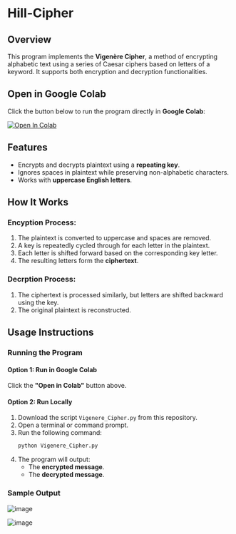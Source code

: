 # Hill-Cipher

## Overview

This program implements the **Vigenère Cipher**, a method of encrypting alphabetic text using a series of Caesar ciphers based on letters of a keyword. It supports both encryption and decryption functionalities.

## Open in Google Colab

Click the button below to run the program directly in **Google Colab**:

[![Open In Colab](https://colab.research.google.com/assets/colab-badge.svg)](https://colab.research.google.com/github/leorasdsouza/INS-Lab-Programs/blob/main/Vigenère%20Cipher/Vigenere_Cipher.ipynb)

## Features

- Encrypts and decrypts plaintext using a **repeating key**.
- Ignores spaces in plaintext while preserving non-alphabetic characters.
- Works with **uppercase English letters**.

## How It Works
### Encyption Process:
1. The plaintext is converted to uppercase and spaces are removed.
2. A key is repeatedly cycled through for each letter in the plaintext.
3. Each letter is shifted forward based on the corresponding key letter.
4. The resulting letters form the **ciphertext**.

### Decrption Process:
1. The ciphertext is processed similarly, but letters are shifted backward using the key.
2. The original plaintext is reconstructed.

## Usage Instructions

### Running the Program

#### **Option 1: Run in Google Colab**

Click the **"Open in Colab"** button above.

#### **Option 2: Run Locally**

1. Download the script `Vigenere_Cipher.py` from this repository.
2. Open a terminal or command prompt.
3. Run the following command:
   ```bash
   python Vigenere_Cipher.py
   ```
4. The program will output:
   - The **encrypted message**.
   - The **decrypted message**.

### Sample Output

![image](https://github.com/user-attachments/assets/36242b72-81f5-473a-8e20-bc2b7d9e195c)

![image](https://github.com/user-attachments/assets/c6774e19-9114-4c96-bb09-d022a9f00d29)







